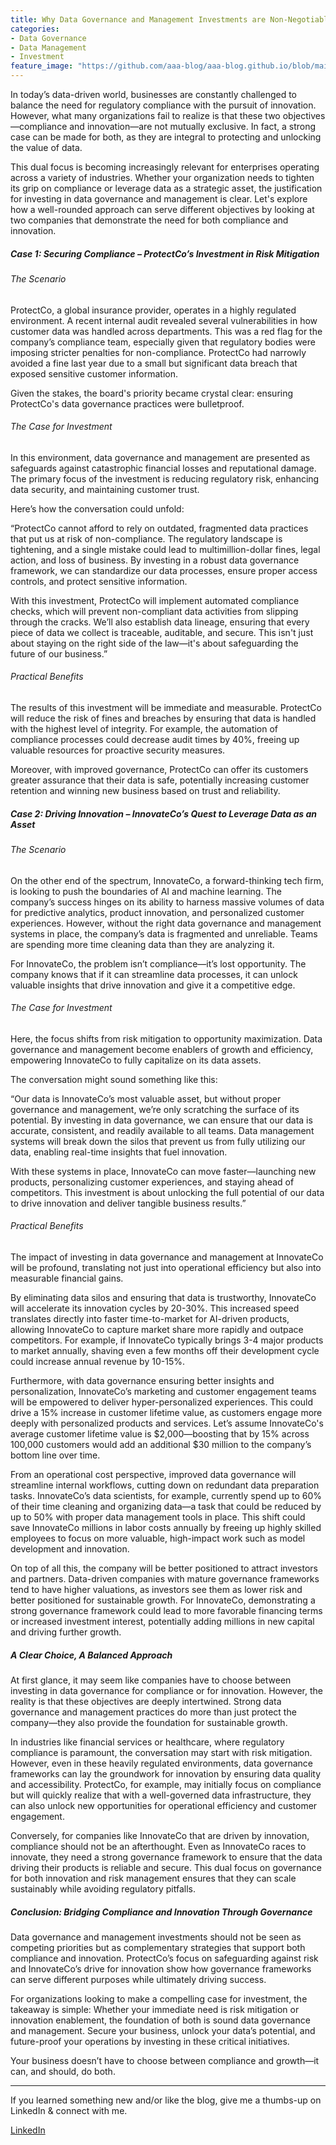 ```yaml
---
title: Why Data Governance and Management Investments are Non-Negotiable - A Two-Pronged Strategy for Success
categories:
- Data Governance
- Data Management
- Investment
feature_image: "https://github.com/aaa-blog/aaa-blog.github.io/blob/main/assets/images/DG_Compliance_vs_Innovation.webp?raw=true"
---
```


In today’s data-driven world, businesses are constantly challenged to balance the need for regulatory compliance with the pursuit of innovation. However, what many organizations fail to realize is that these two objectives—compliance and innovation—are not mutually exclusive. In fact, a strong case can be made for both, as they are integral to protecting and unlocking the value of data.

This dual focus is becoming increasingly relevant for enterprises operating across a variety of industries. Whether your organization needs to tighten its grip on compliance or leverage data as a strategic asset, the justification for investing in data governance and management is clear. Let's explore how a well-rounded approach can serve different objectives by looking at two companies that demonstrate the need for both compliance and innovation.

<!-- more -->

##### Case 1: Securing Compliance – ProtectCo’s Investment in Risk Mitigation

###### The Scenario

ProtectCo, a global insurance provider, operates in a highly regulated environment. A recent internal audit revealed several vulnerabilities in how customer data was handled across departments. This was a red flag for the company’s compliance team, especially given that regulatory bodies were imposing stricter penalties for non-compliance. ProtectCo had narrowly avoided a fine last year due to a small but significant data breach that exposed sensitive customer information.

Given the stakes, the board's priority became crystal clear: ensuring ProtectCo's data governance practices were bulletproof.

###### The Case for Investment

In this environment, data governance and management are presented as safeguards against catastrophic financial losses and reputational damage. The primary focus of the investment is reducing regulatory risk, enhancing data security, and maintaining customer trust.

Here’s how the conversation could unfold:

“ProtectCo cannot afford to rely on outdated, fragmented data practices that put us at risk of non-compliance. The regulatory landscape is tightening, and a single mistake could lead to multimillion-dollar fines, legal action, and loss of business. By investing in a robust data governance framework, we can standardize our data processes, ensure proper access controls, and protect sensitive information.

With this investment, ProtectCo will implement automated compliance checks, which will prevent non-compliant data activities from slipping through the cracks. We’ll also establish data lineage, ensuring that every piece of data we collect is traceable, auditable, and secure. This isn't just about staying on the right side of the law—it's about safeguarding the future of our business.”

###### Practical Benefits

The results of this investment will be immediate and measurable. ProtectCo will reduce the risk of fines and breaches by ensuring that data is handled with the highest level of integrity. For example, the automation of compliance processes could decrease audit times by 40%, freeing up valuable resources for proactive security measures.

Moreover, with improved governance, ProtectCo can offer its customers greater assurance that their data is safe, potentially increasing customer retention and winning new business based on trust and reliability.


##### Case 2: Driving Innovation – InnovateCo’s Quest to Leverage Data as an Asset

###### The Scenario

On the other end of the spectrum, InnovateCo, a forward-thinking tech firm, is looking to push the boundaries of AI and machine learning. The company’s success hinges on its ability to harness massive volumes of data for predictive analytics, product innovation, and personalized customer experiences. However, without the right data governance and management systems in place, the company’s data is fragmented and unreliable. Teams are spending more time cleaning data than they are analyzing it.

For InnovateCo, the problem isn’t compliance—it’s lost opportunity. The company knows that if it can streamline data processes, it can unlock valuable insights that drive innovation and give it a competitive edge.

###### The Case for Investment

Here, the focus shifts from risk mitigation to opportunity maximization. Data governance and management become enablers of growth and efficiency, empowering InnovateCo to fully capitalize on its data assets.

The conversation might sound something like this:

“Our data is InnovateCo’s most valuable asset, but without proper governance and management, we’re only scratching the surface of its potential. By investing in data governance, we can ensure that our data is accurate, consistent, and readily available to all teams. Data management systems will break down the silos that prevent us from fully utilizing our data, enabling real-time insights that fuel innovation.

With these systems in place, InnovateCo can move faster—launching new products, personalizing customer experiences, and staying ahead of competitors. This investment is about unlocking the full potential of our data to drive innovation and deliver tangible business results.”

###### Practical Benefits

The impact of investing in data governance and management at InnovateCo will be profound, translating not just into operational efficiency but also into measurable financial gains.

By eliminating data silos and ensuring that data is trustworthy, InnovateCo will accelerate its innovation cycles by 20-30%. This increased speed translates directly into faster time-to-market for AI-driven products, allowing InnovateCo to capture market share more rapidly and outpace competitors. For example, if InnovateCo typically brings 3-4 major products to market annually, shaving even a few months off their development cycle could increase annual revenue by 10-15%.

Furthermore, with data governance ensuring better insights and personalization, InnovateCo’s marketing and customer engagement teams will be empowered to deliver hyper-personalized experiences. This could drive a 15% increase in customer lifetime value, as customers engage more deeply with personalized products and services. Let’s assume InnovateCo's average customer lifetime value is $2,000—boosting that by 15% across 100,000 customers would add an additional $30 million to the company’s bottom line over time.

From an operational cost perspective, improved data governance will streamline internal workflows, cutting down on redundant data preparation tasks. InnovateCo’s data scientists, for example, currently spend up to 60% of their time cleaning and organizing data—a task that could be reduced by up to 50% with proper data management tools in place. This shift could save InnovateCo millions in labor costs annually by freeing up highly skilled employees to focus on more valuable, high-impact work such as model development and innovation.

On top of all this, the company will be better positioned to attract investors and partners. Data-driven companies with mature governance frameworks tend to have higher valuations, as investors see them as lower risk and better positioned for sustainable growth. For InnovateCo, demonstrating a strong governance framework could lead to more favorable financing terms or increased investment interest, potentially adding millions in new capital and driving further growth.

##### A Clear Choice, A Balanced Approach

At first glance, it may seem like companies have to choose between investing in data governance for compliance or for innovation. However, the reality is that these objectives are deeply intertwined. Strong data governance and management practices do more than just protect the company—they also provide the foundation for sustainable growth.

In industries like financial services or healthcare, where regulatory compliance is paramount, the conversation may start with risk mitigation. However, even in these heavily regulated environments, data governance frameworks can lay the groundwork for innovation by ensuring data quality and accessibility. ProtectCo, for example, may initially focus on compliance but will quickly realize that with a well-governed data infrastructure, they can also unlock new opportunities for operational efficiency and customer engagement.

Conversely, for companies like InnovateCo that are driven by innovation, compliance should not be an afterthought. Even as InnovateCo races to innovate, they need a strong governance framework to ensure that the data driving their products is reliable and secure. This dual focus on governance for both innovation and risk management ensures that they can scale sustainably while avoiding regulatory pitfalls.



##### Conclusion: Bridging Compliance and Innovation Through Governance

Data governance and management investments should not be seen as competing priorities but as complementary strategies that support both compliance and innovation. ProtectCo’s focus on safeguarding against risk and InnovateCo’s drive for innovation show how governance frameworks can serve different purposes while ultimately driving success.

For organizations looking to make a compelling case for investment, the takeaway is simple: Whether your immediate need is risk mitigation or innovation enablement, the foundation of both is sound data governance and management. Secure your business, unlock your data’s potential, and future-proof your operations by investing in these critical initiatives.

Your business doesn’t have to choose between compliance and growth—it can, and should, do both.
________________________________________________________________________________________________________________________________

If you learned something new and/or like the blog, give me a thumbs-up on LinkedIn & connect with me.

[LinkedIn](https://www.linkedin.com/in/thakkarrahul01 "Rahul Thakkar")